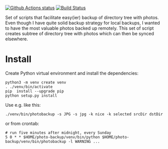 
[![Github Actions status](https://github.com/vladak/photo-backup/workflows/Main%20workflow/badge.svg)](https://github.com/vladak/photo-backup) [![Build Status](https://travis-ci.com/vladak/photo-backup.svg?branch=master)](https://travis-ci.com/vladak/photo-backup)

Set of scripts that facilitate easy(ier) backup of directory tree with photos.
Even though I have quite solid backup strategy for local backups, I wanted to
have the most valuable photos backed up remotely. This set of script creates
subtree of directory tree with photos which can then be synced elsewhere.

# Install

Create Python virtual environment and install the dependencies:

```
python3 -m venv create venv
. ./venv/bin/activate
pip  install --upgrade pip
python setup.py install
```

Use e.g. like this:

```
./venv/bin/photobackup -s JPG -s jpg -k nice -k selected srcDir dstDir
```

or from crontab:

```
# run five minutes after midnight, every Sunday
5 0 * * $HOME/photo-backup/venv/bin/python $HOME/photo-backup/venv/bin/photobackup -l WARNING ...
```
